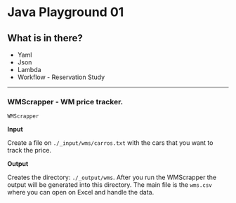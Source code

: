 # Java Playground 01

## What is in there?

- Yaml
- Json
- Lambda
- Workflow - Reservation Study


---

### WMScrapper - WM price tracker.

```WMScrapper```

__Input__

Create a file on ``./_input/wms/carros.txt`` with the cars that you want to track the price.



__Output__

Creates the directory: ``./_output/wms``. After you run the WMScrapper the output will be generated into this directory.
The main file is the ``wms.csv`` where you can open on Excel and handle the data.






